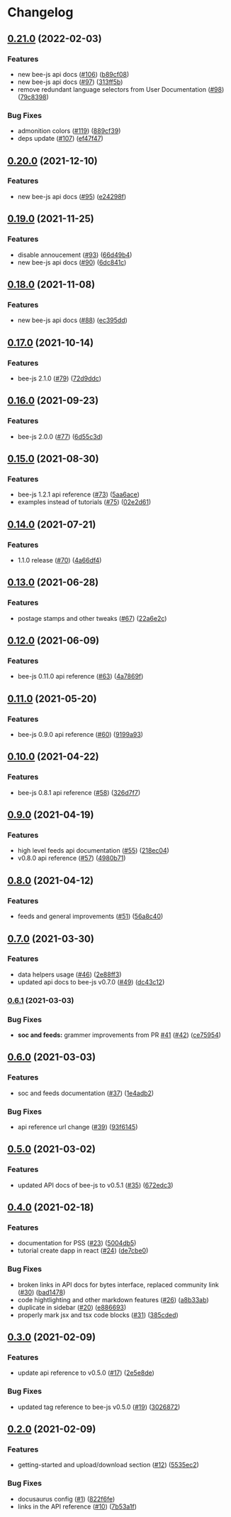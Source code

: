 # Changelog

## [0.21.0](https://www.github.com/ethersphere/bee-js-docs/compare/v0.20.0...v0.21.0) (2022-02-03)


### Features

* new bee-js api docs ([#106](https://www.github.com/ethersphere/bee-js-docs/issues/106)) ([b89cf08](https://www.github.com/ethersphere/bee-js-docs/commit/b89cf08ef10d272b177c5a30397a9c24072b417c))
* new bee-js api docs ([#97](https://www.github.com/ethersphere/bee-js-docs/issues/97)) ([313ff5b](https://www.github.com/ethersphere/bee-js-docs/commit/313ff5b03e143b54a8f4eccf38c74045fef61c73))
* remove redundant language selectors from User Documentation ([#98](https://www.github.com/ethersphere/bee-js-docs/issues/98)) ([79c8398](https://www.github.com/ethersphere/bee-js-docs/commit/79c8398db888171c9b3aaa2cb176a9fe10753f64))


### Bug Fixes

* admonition colors ([#119](https://www.github.com/ethersphere/bee-js-docs/issues/119)) ([889cf39](https://www.github.com/ethersphere/bee-js-docs/commit/889cf39ae9c1e0114c545fd0a83273278eeacb9c))
* deps update ([#107](https://www.github.com/ethersphere/bee-js-docs/issues/107)) ([ef47f47](https://www.github.com/ethersphere/bee-js-docs/commit/ef47f479d56a3e845bde2b7e400b4a7954729156))

## [0.20.0](https://www.github.com/ethersphere/bee-js-docs/compare/v0.19.0...v0.20.0) (2021-12-10)


### Features

* new bee-js api docs ([#95](https://www.github.com/ethersphere/bee-js-docs/issues/95)) ([e24298f](https://www.github.com/ethersphere/bee-js-docs/commit/e24298f1db91e2016235fa6e72b7813267bf4c7e))

## [0.19.0](https://www.github.com/ethersphere/bee-js-docs/compare/v0.18.0...v0.19.0) (2021-11-25)


### Features

* disable annoucement ([#93](https://www.github.com/ethersphere/bee-js-docs/issues/93)) ([66d49b4](https://www.github.com/ethersphere/bee-js-docs/commit/66d49b49b3e678a9d7c52887907651e39640d453))
* new bee-js api docs ([#90](https://www.github.com/ethersphere/bee-js-docs/issues/90)) ([6dc841c](https://www.github.com/ethersphere/bee-js-docs/commit/6dc841cd35d4a1c08435ff5de4ae57a31e174c41))

## [0.18.0](https://www.github.com/ethersphere/bee-js-docs/compare/v0.17.0...v0.18.0) (2021-11-08)


### Features

* new bee-js api docs ([#88](https://www.github.com/ethersphere/bee-js-docs/issues/88)) ([ec395dd](https://www.github.com/ethersphere/bee-js-docs/commit/ec395dd3d4b3c82cb3238abef1d11b8a97ad85ea))

## [0.17.0](https://www.github.com/ethersphere/bee-js-docs/compare/v0.16.0...v0.17.0) (2021-10-14)


### Features

* bee-js 2.1.0 ([#79](https://www.github.com/ethersphere/bee-js-docs/issues/79)) ([72d9ddc](https://www.github.com/ethersphere/bee-js-docs/commit/72d9ddc964eaf0777bd284613a3ef8729e4422c9))

## [0.16.0](https://www.github.com/ethersphere/bee-js-docs/compare/v0.15.0...v0.16.0) (2021-09-23)


### Features

* bee-js 2.0.0 ([#77](https://www.github.com/ethersphere/bee-js-docs/issues/77)) ([6d55c3d](https://www.github.com/ethersphere/bee-js-docs/commit/6d55c3d24d43403e2c9d82fca258b27f884baa6d))

## [0.15.0](https://www.github.com/ethersphere/bee-js-docs/compare/v0.14.0...v0.15.0) (2021-08-30)


### Features

* bee-js 1.2.1 api reference ([#73](https://www.github.com/ethersphere/bee-js-docs/issues/73)) ([5aa6ace](https://www.github.com/ethersphere/bee-js-docs/commit/5aa6ace5e66ea63b444a19b705abdc03ed95a3f2))
* examples instead of tutorials ([#75](https://www.github.com/ethersphere/bee-js-docs/issues/75)) ([02e2d61](https://www.github.com/ethersphere/bee-js-docs/commit/02e2d61e4272c3aa93673de459b59f8feb911806))

## [0.14.0](https://www.github.com/ethersphere/bee-js-docs/compare/v0.13.0...v0.14.0) (2021-07-21)


### Features

* 1.1.0 release ([#70](https://www.github.com/ethersphere/bee-js-docs/issues/70)) ([4a66df4](https://www.github.com/ethersphere/bee-js-docs/commit/4a66df4d0d4525c5c9da6518121217d311c7ffe2))

## [0.13.0](https://www.github.com/ethersphere/bee-js-docs/compare/v0.12.0...v0.13.0) (2021-06-28)


### Features

* postage stamps and other tweaks ([#67](https://www.github.com/ethersphere/bee-js-docs/issues/67)) ([22a6e2c](https://www.github.com/ethersphere/bee-js-docs/commit/22a6e2ca5b6ea7c9a801fab63a6c339e1831daf1))

## [0.12.0](https://www.github.com/ethersphere/bee-js-docs/compare/v0.11.0...v0.12.0) (2021-06-09)


### Features

* bee-js 0.11.0 api reference ([#63](https://www.github.com/ethersphere/bee-js-docs/issues/63)) ([4a7869f](https://www.github.com/ethersphere/bee-js-docs/commit/4a7869fa06129e97665df76270d95cfc54ec5fb3))

## [0.11.0](https://www.github.com/ethersphere/bee-js-docs/compare/v0.10.0...v0.11.0) (2021-05-20)


### Features

* bee-js 0.9.0 api reference ([#60](https://www.github.com/ethersphere/bee-js-docs/issues/60)) ([9199a93](https://www.github.com/ethersphere/bee-js-docs/commit/9199a93730e3e6c538fe67e03d804ab6bfb8ac11))

## [0.10.0](https://www.github.com/ethersphere/bee-js-docs/compare/v0.9.0...v0.10.0) (2021-04-22)


### Features

* bee-js 0.8.1 api reference ([#58](https://www.github.com/ethersphere/bee-js-docs/issues/58)) ([326d7f7](https://www.github.com/ethersphere/bee-js-docs/commit/326d7f77f39800d448b600ac272a97323ad0bddc))

## [0.9.0](https://www.github.com/ethersphere/bee-js-docs/compare/v0.8.0...v0.9.0) (2021-04-19)


### Features

* high level feeds api documentation ([#55](https://www.github.com/ethersphere/bee-js-docs/issues/55)) ([218ec04](https://www.github.com/ethersphere/bee-js-docs/commit/218ec0428fc5aa82970588f376691dd3b4868d3a))
* v0.8.0 api reference ([#57](https://www.github.com/ethersphere/bee-js-docs/issues/57)) ([4980b71](https://www.github.com/ethersphere/bee-js-docs/commit/4980b716e062b9a5b3fb14b48d62974dadb2dcdf))

## [0.8.0](https://www.github.com/ethersphere/bee-js-docs/compare/v0.7.0...v0.8.0) (2021-04-12)


### Features

* feeds and general improvements ([#51](https://www.github.com/ethersphere/bee-js-docs/issues/51)) ([56a8c40](https://www.github.com/ethersphere/bee-js-docs/commit/56a8c40b89209d1613ce483ae119173ba5894305))

## [0.7.0](https://www.github.com/ethersphere/bee-js-docs/compare/v0.6.1...v0.7.0) (2021-03-30)


### Features

* data helpers usage ([#46](https://www.github.com/ethersphere/bee-js-docs/issues/46)) ([2e88ff3](https://www.github.com/ethersphere/bee-js-docs/commit/2e88ff3f8dda006d8831f8f4a3c310d5c2842262))
* updated api docs to bee-js v0.7.0 ([#49](https://www.github.com/ethersphere/bee-js-docs/issues/49)) ([dc43c12](https://www.github.com/ethersphere/bee-js-docs/commit/dc43c12df4b7857f08f62631047259319d00973e))

### [0.6.1](https://www.github.com/ethersphere/bee-js-docs/compare/v0.6.0...v0.6.1) (2021-03-03)


### Bug Fixes

* **soc and feeds:** grammer improvements from PR [#41](https://www.github.com/ethersphere/bee-js-docs/issues/41) ([#42](https://www.github.com/ethersphere/bee-js-docs/issues/42)) ([ce75954](https://www.github.com/ethersphere/bee-js-docs/commit/ce759543d478212d4364611cc6cc9c4581028341))

## [0.6.0](https://www.github.com/ethersphere/bee-js-docs/compare/v0.5.0...v0.6.0) (2021-03-03)


### Features

* soc and feeds documentation ([#37](https://www.github.com/ethersphere/bee-js-docs/issues/37)) ([1e4adb2](https://www.github.com/ethersphere/bee-js-docs/commit/1e4adb2d3070374d65bde89a20831ff73297a32c))


### Bug Fixes

* api reference url change ([#39](https://www.github.com/ethersphere/bee-js-docs/issues/39)) ([93f6145](https://www.github.com/ethersphere/bee-js-docs/commit/93f61454ad7081da8c1d5f8e6adc9f2d5ce7b147))

## [0.5.0](https://www.github.com/ethersphere/bee-js-docs/compare/v0.4.0...v0.5.0) (2021-03-02)


### Features

* updated API docs of bee-js to v0.5.1 ([#35](https://www.github.com/ethersphere/bee-js-docs/issues/35)) ([672edc3](https://www.github.com/ethersphere/bee-js-docs/commit/672edc38405146721bc7bf42affcb54226aa1005))

## [0.4.0](https://www.github.com/ethersphere/bee-js-docs/compare/v0.3.0...v0.4.0) (2021-02-18)


### Features

* documentation for PSS ([#23](https://www.github.com/ethersphere/bee-js-docs/issues/23)) ([5004db5](https://www.github.com/ethersphere/bee-js-docs/commit/5004db5daf2439546018eb551d0ef9a5c497f2d4))
* tutorial create dapp in react ([#24](https://www.github.com/ethersphere/bee-js-docs/issues/24)) ([de7cbe0](https://www.github.com/ethersphere/bee-js-docs/commit/de7cbe0671805ae0ce522514c96e58f8ebd48462))


### Bug Fixes

* broken links in API docs for bytes interface, replaced community link ([#30](https://www.github.com/ethersphere/bee-js-docs/issues/30)) ([bad1478](https://www.github.com/ethersphere/bee-js-docs/commit/bad1478a1ce54108fc066d53211eb77e5a53304a))
* code hightlighting and other markdown features ([#26](https://www.github.com/ethersphere/bee-js-docs/issues/26)) ([a8b33ab](https://www.github.com/ethersphere/bee-js-docs/commit/a8b33ab9c9f54b008cbece68db81ca1ee94ef1e7))
* duplicate in sidebar ([#20](https://www.github.com/ethersphere/bee-js-docs/issues/20)) ([e886693](https://www.github.com/ethersphere/bee-js-docs/commit/e886693ef0ec02b0acc54aae5d74544d9af1efb6))
* properly mark jsx and tsx code blocks ([#31](https://www.github.com/ethersphere/bee-js-docs/issues/31)) ([385cded](https://www.github.com/ethersphere/bee-js-docs/commit/385cded26a4ceae2f93e99c00b5f58b421816c22))

## [0.3.0](https://www.github.com/ethersphere/bee-js-docs/compare/v0.2.0...v0.3.0) (2021-02-09)


### Features

* update api reference to v0.5.0 ([#17](https://www.github.com/ethersphere/bee-js-docs/issues/17)) ([2e5e8de](https://www.github.com/ethersphere/bee-js-docs/commit/2e5e8de3ab7a27157a4017a445874d84e8c844fc))


### Bug Fixes

* updated tag reference to bee-js v0.5.0 ([#19](https://www.github.com/ethersphere/bee-js-docs/issues/19)) ([3026872](https://www.github.com/ethersphere/bee-js-docs/commit/302687274a3bca3a46eaf5ac93d8a6e2f23876f0))

## [0.2.0](https://www.github.com/ethersphere/bee-js-docs/compare/v0.1.0...v0.2.0) (2021-02-09)


### Features

* getting-started and upload/download section ([#12](https://www.github.com/ethersphere/bee-js-docs/issues/12)) ([5535ec2](https://www.github.com/ethersphere/bee-js-docs/commit/5535ec240b36a3b9a217c6309402363d33172062))


### Bug Fixes

* docusaurus config ([#1](https://www.github.com/ethersphere/bee-js-docs/issues/1)) ([822f6fe](https://www.github.com/ethersphere/bee-js-docs/commit/822f6fe7aa5d09022b26ae1c5df125bb9ee4d3e2))
* links in the API reference ([#10](https://www.github.com/ethersphere/bee-js-docs/issues/10)) ([7b53a1f](https://www.github.com/ethersphere/bee-js-docs/commit/7b53a1fe182a763389777b30ce87f062c71d6123))
